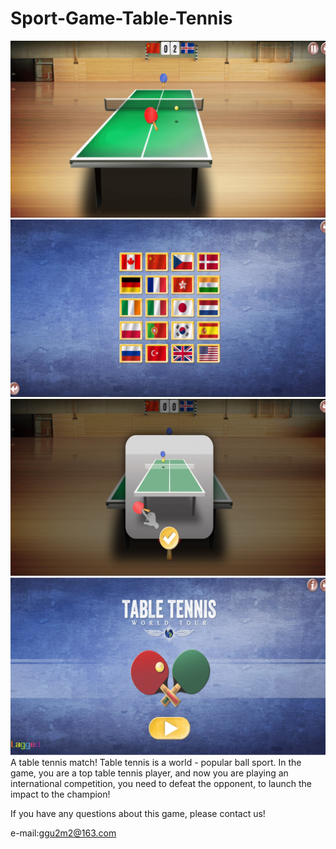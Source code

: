 # Sport-Game-Table-Tennis
![image](https://github.com/sgamete/Sport-Game-Table-Tennis/blob/master/ali.jpg)
![image](https://github.com/sgamete/Sport-Game-Table-Tennis/blob/master/bli.jpg)
![image](https://github.com/sgamete/Sport-Game-Table-Tennis/blob/master/cli.jpg)
![image](https://github.com/sgamete/Sport-Game-Table-Tennis/blob/master/dli.jpg)
A table tennis match! Table tennis is a world - popular ball sport. In the game, you are a top table tennis player, and now you are playing an international competition, you need to defeat the opponent, to launch the impact to the champion!

If you have any questions about this game, please contact us!

e-mail:ggu2m2@163.com
